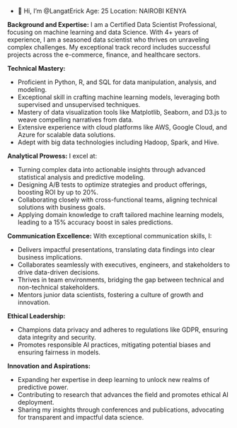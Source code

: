 - 👋 Hi, I’m @LangatErick
Age: 25
Location: NAIROBI KENYA

**Background and Expertise:**
I am a Certified Data Scientist Professional, focusing on machine learning and data Science. With 4+ years of experience, I am a seasoned data scientist who thrives on unraveling complex challenges. My exceptional track record includes successful projects across the e-commerce, finance, and healthcare sectors.

**Technical Mastery:**
- Proficient in Python, R, and SQL for data manipulation, analysis, and modeling.
- Exceptional skill in crafting machine learning models, leveraging both supervised and unsupervised techniques.
- Mastery of data visualization tools like Matplotlib, Seaborn, and D3.js to weave compelling narratives from data.
- Extensive experience with cloud platforms like AWS, Google Cloud, and Azure for scalable data solutions.
- Adept with big data technologies including Hadoop, Spark, and Hive.

**Analytical Prowess:**
I excel at:
- Turning complex data into actionable insights through advanced statistical analysis and predictive modeling.
- Designing A/B tests to optimize strategies and product offerings, boosting ROI by up to 20%.
- Collaborating closely with cross-functional teams, aligning technical solutions with business goals.
- Applying domain knowledge to craft tailored machine learning models, leading to a 15% accuracy boost in sales predictions.

**Communication Excellence:**
With exceptional communication skills, I:
- Delivers impactful presentations, translating data findings into clear business implications.
- Collaborates seamlessly with executives, engineers, and stakeholders to drive data-driven decisions.
- Thrives in team environments, bridging the gap between technical and non-technical stakeholders.
- Mentors junior data scientists, fostering a culture of growth and innovation.

**Ethical Leadership:**
- Champions data privacy and adheres to regulations like GDPR, ensuring data integrity and security.
- Promotes responsible AI practices, mitigating potential biases and ensuring fairness in models.

**Innovation and Aspirations:**

- Expanding her expertise in deep learning to unlock new realms of predictive power.
- Contributing to research that advances the field and promotes ethical AI deployment.
- Sharing my insights through conferences and publications, advocating for transparent and impactful data science.
